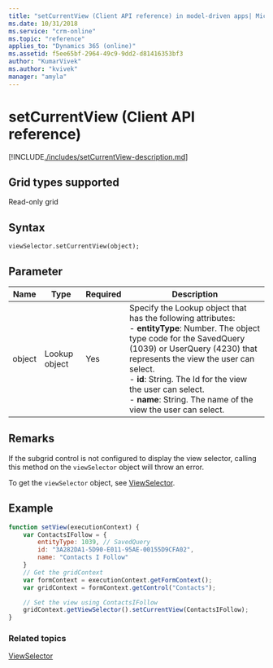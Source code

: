 ```yaml
---
title: "setCurrentView (Client API reference) in model-driven apps| MicrosoftDocs"
ms.date: 10/31/2018
ms.service: "crm-online"
ms.topic: "reference"
applies_to: "Dynamics 365 (online)"
ms.assetid: f5ee65bf-2964-49c9-9dd2-d81416353bf3
author: "KumarVivek"
ms.author: "kvivek"
manager: "amyla"
---
```

# setCurrentView (Client API reference)



[!INCLUDE[./includes/setCurrentView-description.md](./includes/setCurrentView-description.md)]

## Grid types supported

Read-only grid

## Syntax

`viewSelector.setCurrentView(object);`

## Parameter

|Name|Type|Required|Description|
|--|--|--|--|
|object|Lookup object|Yes|Specify the Lookup object that has the following attributes:<br/>- **entityType**: Number. The object type code for the SavedQuery (1039) or UserQuery (4230) that represents the view the user can select.<br/>- **id**: String. The Id for the view the user can select.<br/>- **name**: String. The name of the view the user can select.|

## Remarks

If the subgrid control is not configured to display the view selector, calling this method on the `viewSelector` object will throw an error.

To get the `viewSelector` object, see [ViewSelector](../viewselector.md).

## Example

```JavaScript
function setView(executionContext) {
    var ContactsIFollow = {
        entityType: 1039, // SavedQuery
        id: "3A282DA1-5D90-E011-95AE-00155D9CFA02",
        name: "Contacts I Follow"
    }
    // Get the gridContext
    var formContext = executionContext.getFormContext();
    var gridContext = formContext.getControl("Contacts");

    // Set the view using ContactsIFollow
    gridContext.getViewSelector().setCurrentView(ContactsIFollow);
}
```

### Related topics

[ViewSelector](../viewselector.md)




